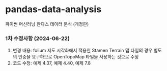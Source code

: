 # pandas-data-analysis
파이썬 머신러닝 판다스 데이터 분석 (개정판)


### 1차 수정사항 (2024-06-22)
1. 변경 내용: folium 지도 시각화에서 적용한 Stamen Terrain 맵 타일의 경우 별도의 인증을 요구하므로 OpenTopoMap 타일을 사용하는 것으로 수정
1. 코드 수정: 예제 4.37, 예제 4.40, 예제 7.8